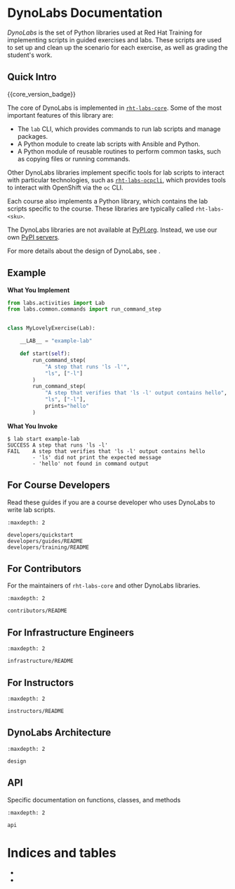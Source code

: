 # DynoLabs Documentation

*DynoLabs* is the set of Python libraries used at Red Hat Training for implementing scripts in guided exercises and labs.
These scripts are used to set up and clean up the scenario for each exercise, as well as grading the student's work.

## Quick Intro

{{core_version_badge}}

The core of DynoLabs is implemented in [`rht-labs-core`](https://github.com/RedHatTraining/rht-labs-core).
Some of the most important features of this library are:

* The `lab` CLI, which provides commands to run lab scripts and manage packages.
* A Python module to create lab scripts with Ansible and Python.
* A Python module of reusable routines to perform common tasks, such as copying files or running commands.

Other DynoLabs libraries implement specific tools for lab scripts to interact with particular technologies, such as [`rht-labs-ocpcli`](https://github.com/RedHatTraining/rht-labs-ocpcli), which provides tools to interact with OpenShift via the `oc` CLI.

Each course also implements a Python library, which contains the lab scripts specific to the course.
These libraries are typically called `rht-labs-<sku>`.

The DynoLabs libraries are not available at [PyPI.org](https://pypi.org/).
Instead, we use our own [PyPI servers](infrastructure/pypi.md).

For more details about the design of DynoLabs, see [](design).

## Example

**What You Implement**

```python
from labs.activities import Lab
from labs.common.commands import run_command_step


class MyLovelyExercise(Lab):

    __LAB__ = "example-lab"

    def start(self):
        run_command_step(
            "A step that runs 'ls -l'",
            "ls", ["-l"]
        )
        run_command_step(
            "A step that verifies that 'ls -l' output contains hello",
            "ls", ["-l"],
            prints="hello"
        )
```

**What You Invoke**

```console
$ lab start example-lab
SUCCESS A step that runs 'ls -l'
FAIL    A step that verifies that 'ls -l' output contains hello
        - 'ls' did not print the expected message
        - 'hello' not found in command output
```


## For Course Developers

Read these guides if you are a course developer who uses DynoLabs to write lab scripts.

```{toctree}
:maxdepth: 2

developers/quickstart
developers/guides/README
developers/training/README
```

## For Contributors

For the maintainers of `rht-labs-core` and other DynoLabs libraries.

```{toctree}
:maxdepth: 2

contributors/README
```

## For Infrastructure Engineers

```{toctree}
:maxdepth: 2

infrastructure/README
```

## For Instructors

```{toctree}
:maxdepth: 2

instructors/README
```


## DynoLabs Architecture

```{toctree}
:maxdepth: 2

design
```

## API

Specific documentation on functions, classes, and methods

```{toctree}
:maxdepth: 2

api
```


# Indices and tables

* [](genindex)
* [](modindex)

